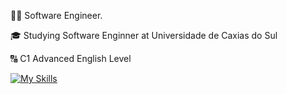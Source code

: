 👨‍💻 Software Engineer.

🎓 Studying Software Enginner at Universidade de Caxias do Sul

🔠 C1 Advanced English Level

[![My Skills](https://skillicons.dev/icons?i=js,html,css,cs,nextjs,nodejs,postgres,react,java,spring,aws&theme=dark)](https://skillicons.dev)

